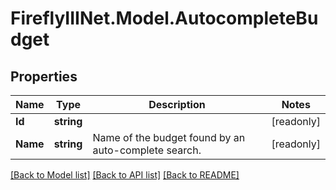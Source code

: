 # FireflyIIINet.Model.AutocompleteBudget

## Properties

Name | Type | Description | Notes
------------ | ------------- | ------------- | -------------
**Id** | **string** |  | [readonly] 
**Name** | **string** | Name of the budget found by an auto-complete search. | [readonly] 

[[Back to Model list]](../README.md#documentation-for-models) [[Back to API list]](../README.md#documentation-for-api-endpoints) [[Back to README]](../README.md)

